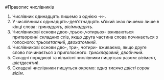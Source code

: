 #Правопис числiвникiв


1. Числiвник одинадцять пишемо з однiєю <span class="p1">-н-</span>.
2. У числiвниках <span class="p1">одинадцять-дев’ятнадцять</span> м’який знак пишемо лише в кiнцi слова: <i>тринадцять, вiсiмнадцять</i>.
3. Числiвниковi основи <span class="p1">двох-,трьох-,чотирьох-</span> вживаються притвореннi складних слiв, якщо друга частина слова починається з голосного: <i>трьохетапний, двохатомний</i>.
4. Числiвниковi основи <span class="p1">дво-, три-, чотири-</span> вживаємо, якщо друге слово починається з приголосного: <i>трискладовий, двобiчний</i>.
5. Складнi порядковi та кiлькiснi числiвники пишуться разом: <i>вiсiмсот, шiстдесятий</i>.
6. Складенi числiвники пишуться окремо: <i>одна тисяча двiстi сорок вiсiм</i>.
